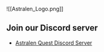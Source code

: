 ![[Astralen_Logo.png]]
## Join our Discord server
 * [Astralen Quest Discord Server](https://discord.gg/jQkyNAusgQ)
